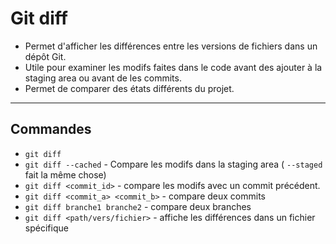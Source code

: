 # Git diff

- Permet d'afficher les différences entre les versions de fichiers dans un dépôt Git.
- Utile pour examiner les modifs faites dans le code avant des ajouter à la staging area ou avant de les commits.
- Permet de comparer des états différents du projet.

---

## Commandes

- `git diff`
- `git diff --cached` - Compare les modifs dans la staging area ( `--staged` fait la même chose)
- `git diff <commit_id>` - compare les modifs avec un commit précédent.
- `git diff <commit_a> <commit_b>` - compare deux commits
- `git diff branche1 branche2` - compare deux branches
- `git diff <path/vers/fichier>` - affiche les différences dans un fichier spécifique
